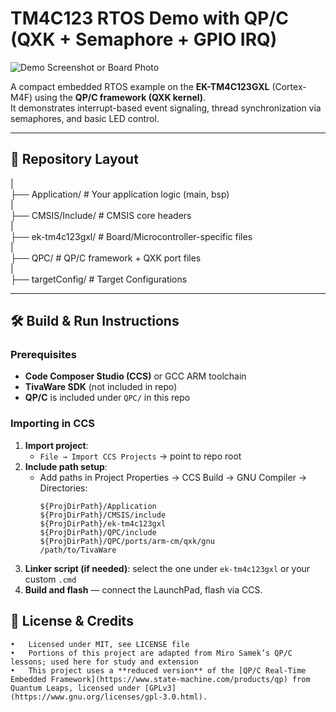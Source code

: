 # TM4C123 RTOS Demo with QP/C (QXK + Semaphore + GPIO IRQ)

![Demo Screenshot or Board Photo](docs/board_photo.jpg)

A compact embedded RTOS example on the **EK-TM4C123GXL** (Cortex-M4F) using the **QP/C framework (QXK kernel)**.  
It demonstrates interrupt-based event signaling, thread synchronization via semaphores, and basic LED control.

---

## 📂 Repository Layout

|  
├── Application/                 # Your application logic (main, bsp)  
|  
├── CMSIS/Include/               # CMSIS core headers  
|  
├── ek-tm4c123gxl/               # Board/Microcontroller-specific files  
|  
├── QPC/                         # QP/C framework + QXK port files  
|  
├── targetConfig/                # Target Configurations  

---

## 🛠 Build & Run Instructions

### Prerequisites

- **Code Composer Studio (CCS)** or GCC ARM toolchain  
- **TivaWare SDK** (not included in repo)  
- **QP/C** is included under `QPC/` in this repo  

### Importing in CCS

1. **Import project**:
   - `File → Import CCS Projects` → point to repo root
2. **Include path setup**:
   - Add paths in Project Properties → CCS Build → GNU Compiler → Directories:
     ```
     ${ProjDirPath}/Application
     ${ProjDirPath}/CMSIS/include
     ${ProjDirPath}/ek-tm4c123gxl
     ${ProjDirPath}/QPC/include
     ${ProjDirPath}/QPC/ports/arm-cm/qxk/gnu
     /path/to/TivaWare
     ```
3. **Linker script (if needed)**: select the one under `ek-tm4c123gxl` or your custom `.cmd`  
4. **Build and flash** — connect the LaunchPad, flash via CCS.

## 📄 License & Credits

	•	Licensed under MIT, see LICENSE file
	•	Portions of this project are adapted from Miro Samek’s QP/C lessons; used here for study and extension
	•	This project uses a **reduced version** of the [QP/C Real-Time Embedded Framework](https://www.state-machine.com/products/qp) from Quantum Leaps, licensed under [GPLv3](https://www.gnu.org/licenses/gpl-3.0.html).

